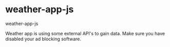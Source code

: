 # weather-app-js
weather-app-js

Weather app is using some external API's to gain data. Make sure you have disabled your ad blocking software.
